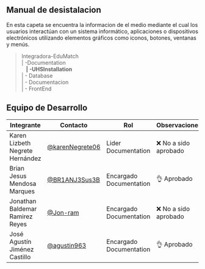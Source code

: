 ## **Manual de desistalacion**

En esta capeta se encuentra la informacion de el medio mediante el cual los usuarios interactúan con un sistema informático, aplicaciones o dispositivos electrónicos utilizando elementos gráficos como iconos, botones, ventanas y menús.


>Integradora-EduMatch<br>
>| -Documentation<br>
>&nbsp;&nbsp; **| -UHSInstallation**<br>
>| - Database<br>
>| - Documentacion<br>
>| - FrontEnd

## Equipo de Desarrollo
|Integrante|Contacto|Rol|Observaciones|
|----------|-------|---|-------------|
| Karen Lizbeth Negrete Hernández|[@karenNegrete06](https://github.com/karenNegrete06)|Lider Documentation|❌ No a sido aprobado
| Brian Jesus Mendosa Marques|[@BR1ANJ3Sus3B](https://github.com/BR1ANJ3Sus3B)|Encargado Documentation|👌 Aprobado
| Jonathan Baldemar Ramirez Reyes|[@Jon-ram](https://github.com/Jon-ram)|Encargado Documentation|❌ No a sido aprobado
| José Agustín Jiménez Castillo|[@agustin963](https://github.com/agustin963)|Encargado Documentation |👌 Aprobado
